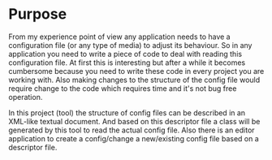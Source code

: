 # Purpose
From my experience point of view any application needs to have a configuration file (or any type of media) to adjust its behaviour. So in any application you need to write a piece of code to deal with reading this configuration file. At first this is interesting but after a while it becomes cumbersome because you need to write these code in every project you are working with. Also making changes to the structure of the config file would require change to the code which requires time and it's not bug free operation.

In this project (tool) the structure of config files can be described in an XML-like textual document. And based on this descriptor file a class will be generated by this tool to read the actual config file. Also there is an editor application to create a config/change a new/existing config file based on a descriptor file.
